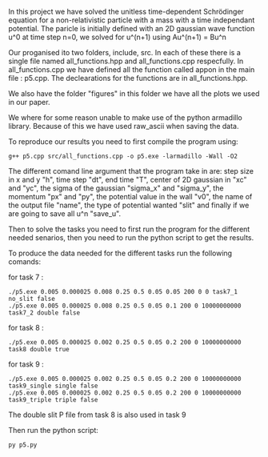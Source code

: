 In this project we have solved the unitless time-dependent Schrödinger equation for a non-relativistic particle with a mass with a time independant potential. 
The paricle is initially defined with an 2D gaussian wave function u^0 at time step n=0, we solved for u^(n+1) using Au^(n+1) = Bu^n


Our proganised ito two folders, include, src. In each of these there is a single file named all_functions.hpp and all_functions.cpp respecfully.
In all_functions.cpp we have defined all the function called appon in the main file : p5.cpp. The declearations for the functions are in all_functions.hpp.

We also have the folder "figures" in this folder we have all the plots we used in our paper.


We where for some reason unable to make use of the python armadillo library. Because of this we have used raw_ascii when saving the data. 


To reproduce our results you need to first compile the program using:

    g++ p5.cpp src/all_functions.cpp -o p5.exe -larmadillo -Wall -O2


The different comand line argument that the program take in are: step size in x and y "h", time step "dt", end time "T", 
center of 2D gaussian in "xc" and "yc", the sigma of the gaussian "sigma_x" and "sigma_y", the momentum "px" and "py", 
the potential value in the wall "v0", the name of the output file "name", the type of potential wanted "slit"
and finally if we are going to save all u^n "save_u".
 
  
Then to solve the tasks you need to first run the program for the different needed senarios, then you need to run the python script to get the results.

To produce the data needed for the different tasks run the following comands:

  for task 7 :

    ./p5.exe 0.005 0.000025 0.008 0.25 0.5 0.05 0.05 200 0 0 task7_1 no_slit false 
    ./p5.exe 0.005 0.000025 0.008 0.25 0.5 0.05 0.1 200 0 10000000000 task7_2 double false

  for task 8 :
    
    ./p5.exe 0.005 0.000025 0.002 0.25 0.5 0.05 0.2 200 0 10000000000 task8 double true

  for task 9 :
    
    ./p5.exe 0.005 0.000025 0.002 0.25 0.5 0.05 0.2 200 0 10000000000 task9_single single false
    ./p5.exe 0.005 0.000025 0.002 0.25 0.5 0.05 0.2 200 0 10000000000 task9_triple triple false



The double slit P file from task 8 is also used in task 9


Then run the python script:
  
    py p5.py
  

